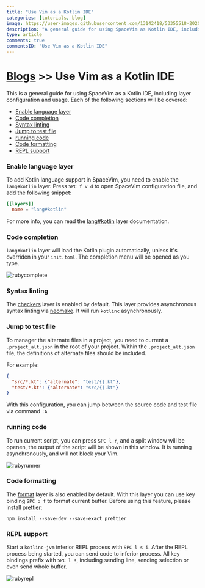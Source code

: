```yaml
---
title: "Use Vim as a Kotlin IDE"
categories: [tutorials, blog]
image: https://user-images.githubusercontent.com/13142418/53355518-20202080-3964-11e9-92f3-476060f2761e.png
description: "A general guide for using SpaceVim as Kotlin IDE, including layer configuration, requiems installation and usage."
type: article
comments: true
commentsID: "Use Vim as a Kotlin IDE"
---
```


# [Blogs](../blog/) >> Use Vim as a Kotlin IDE

This is a general guide for using SpaceVim as a Kotlin IDE, including layer configuration and usage.
Each of the following sections will be covered:


<!-- vim-markdown-toc GFM -->

- [Enable language layer](#enable-language-layer)
- [Code completion](#code-completion)
- [Syntax linting](#syntax-linting)
- [Jump to test file](#jump-to-test-file)
- [running code](#running-code)
- [Code formatting](#code-formatting)
- [REPL support](#repl-support)

<!-- vim-markdown-toc -->

### Enable language layer

To add Kotlin language support in SpaceVim, you need to enable the `lang#kotlin` layer. Press `SPC f v d` to open
SpaceVim configuration file, and add the following snippet:

```toml
[[layers]]
  name = "lang#kotlin"
```

For more info, you can read the [lang#kotlin](../layers/lang/kotlin/) layer documentation.

### Code completion

`lang#kotlin` layer will load the Kotlin plugin automatically, unless it's overriden in your `init.toml`.
The completion menu will be opened as you type.

![rubycomplete](https://user-images.githubusercontent.com/13142418/53355518-20202080-3964-11e9-92f3-476060f2761e.png)

### Syntax linting

The [checkers](../checkers/) layer is enabled by default.
This layer provides asynchronous syntax linting via [neomake](https://github.com/neomake/neomake).
It will run `kotlinc` asynchronously.

### Jump to test file

To manager the alternate files in a project, you need to current a `.project_alt.json` in the root of your project.
Within the `.project_alt.json` file, the definitions of alternate files should be included.

For example:

```json
{
  "src/*.kt": {"alternate": "test/{}.kt"},
  "test/*.kt": {"alternate": "src/{}.kt"}
}
```

With this configuration, you can jump between the source code and test file via command `:A`

### running code

To run current script, you can press `SPC l r`, and a split window
will be openen, the output of the script will be shown in this window.
It is running asynchronously, and will not block your Vim.

![rubyrunner](https://user-images.githubusercontent.com/13142418/53300165-6b600380-387e-11e9-852f-f8766300ece1.gif)

### Code formatting

The [format](../format/) layer is also enabled by default.
With this layer you can use key binding `SPC b f` to format current buffer.
Before using this feature, please install [prettier](https://prettier.io/):

```
npm install --save-dev --save-exact prettier
```

### REPL support

Start a `kotlinc-jvm` inferior REPL process with `SPC l s i`. After the REPL process being started, you can
send code to inferior process. All key bindings prefix with `SPC l s`, including sending line, sending selection or even
send whole buffer.

![rubyrepl](https://user-images.githubusercontent.com/13142418/53347455-1098db80-3954-11e9-87c3-13a027ec88f6.gif)


